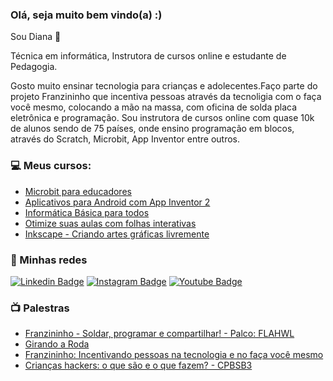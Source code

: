 ### Olá, seja muito bem vindo(a) :)

Sou Diana :woman:

Técnica em informática, Instrutora de cursos online e estudante de Pedagogia.

Gosto muito ensinar tecnologia para crianças e adolecentes.Faço parte do projeto Franzininho que incentiva pessoas através da tecnoligia com o faça você mesmo, colocando a mão na massa, com oficina de solda placa eletrônica e programação. Sou instrutora de cursos online com quase 10k de alunos sendo de 75 países, onde ensino programação em blocos, através do Scratch, Microbit, App Inventor entre outros.

###  :computer: Meus cursos:
-  [Microbit para educadores](https://www.udemy.com/course/microbit-para-educadores)
-  [Aplicativos para Android com App Inventor 2](https://www.udemy.com/course/aplicativos-para-androind-com-app-inventor-2/)
-  [Informática Básica para todos](https://www.udemy.com/course/informatica-basica-para-todos/)
-  [Otimize suas aulas com folhas interativas](https://www.udemy.com/course/otimize-suas-aulas-com-folhas-interativas/)
-  [Inkscape - Criando artes gráficas livremente](https://www.udemy.com/course/inkscape-criando-artes-graficas-livremente/)

### :blue_book: Minhas redes

[![Linkedin Badge](https://img.shields.io/badge/-LinkedIn-blue?style=flat-square&logo=Linkedin&logoColor=white&link=https://www.linkedin.com/in/dianaipsantos//)](https://www.linkedin.com/in/dianaipsantos/) [![Instagram Badge](https://img.shields.io/badge/-Instagram-violet?style=flat-square&logo=Instagram&logoColor=white&link=https://www.instagram.com/_dianasantos.ip/)](https://www.instagram.com/_dianasantos.ip/) [![Youtube Badge](https://img.shields.io/badge/-Youtube-FF0000?style=flat-square&labelColor=FF0000&logo=youtube&logoColor=white&link=https://www.youtube.com/channel/UCmrXDWNUbFSjOX0r4VGIk6A)](https://www.youtube.com/channel/UCmrXDWNUbFSjOX0r4VGIk6A)


### :tv: Palestras
-  [Franzininho - Soldar, programar e compartilhar! - Palco: FLAHWL](https://www.youtube.com/watch?v=mfqrTWb6eCA&t=89s)
-  [Girando a Roda](https://www.youtube.com/watch?v=Stx2Mugtyos&t=2976s)
-  [Franzininho: Incentivando pessoas na tecnologia e no faça você mesmo](https://www.youtube.com/watch?v=5xdQT40)
-  [Crianças hackers: o que são e o que fazem? - CPBSB3](https://www.youtube.com/watch?v=w_dhVenKSx4)


<!--
**dianasantos-ip/dianasantos-ip** is a ✨ _special_ ✨ repository because its `README.md` (this file) appears on your GitHub profile.

Here are some ideas to get you started:

- 🔭 I’m currently working on ...
- 🌱 I’m currently learning ...
- 👯 I’m looking to collaborate on ...
- 🤔 I’m looking for help with ...
- 💬 Ask me about ...
- 📫 How to reach me: ...
- 😄 Pronouns: ...
- ⚡ Fun fact: ...
-->
